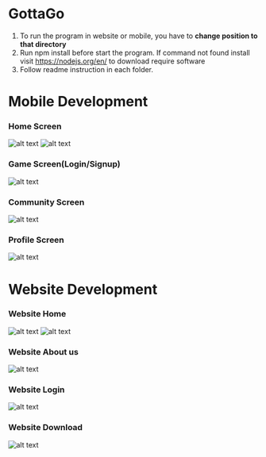 # GottaGo

1. To run the program in website or mobile, you have to **change position to that directory**
2. Run npm install before start the program. If command not found install visit https://nodejs.org/en/ to download require software
3. Follow readme instruction in each folder.

# Mobile Development

### Home Screen 
![alt text](https://github.com/remit233/GottaGo/blob/master/READMEASSETS/Home_search.png)
![alt text](https://github.com/remit233/GottaGo/blob/master/READMEASSETS/Home_coordinate.png)

### Game Screen(Login/Signup)
![alt text](https://github.com/remit233/GottaGo/blob/master/READMEASSETS/Game_login.png)

### Community Screen
![alt text](https://github.com/remit233/GottaGo/blob/master/READMEASSETS/Chat.png)
### Profile Screen
![alt text](https://github.com/remit233/GottaGo/blob/master/READMEASSETS/Profile.png)

# Website Development
### Website Home
![alt text](https://github.com/remit233/GottaGo/blob/master/READMEASSETS/WHome.png)
![alt text](https://github.com/remit233/GottaGo/blob/master/READMEASSETS/WHome_map.png)

### Website About us
![alt text](https://github.com/remit233/GottaGo/blob/master/READMEASSETS/WAbout.png)
### Website Login
![alt text](https://github.com/remit233/GottaGo/blob/master/READMEASSETS/WLogin.png)
### Website Download
![alt text](https://github.com/remit233/GottaGo/blob/master/READMEASSETS/WDownload.png)

